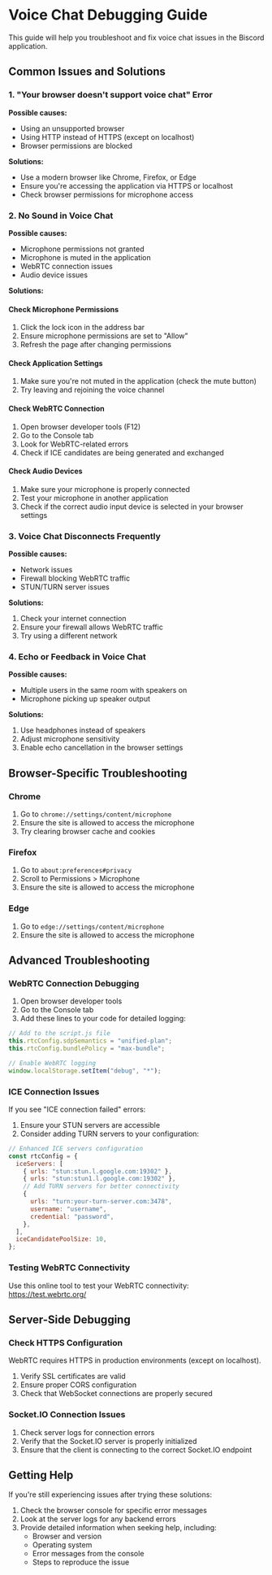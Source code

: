 # Voice Chat Debugging Guide

This guide will help you troubleshoot and fix voice chat issues in the Biscord application.

## Common Issues and Solutions

### 1. "Your browser doesn't support voice chat" Error

**Possible causes:**

- Using an unsupported browser
- Using HTTP instead of HTTPS (except on localhost)
- Browser permissions are blocked

**Solutions:**

- Use a modern browser like Chrome, Firefox, or Edge
- Ensure you're accessing the application via HTTPS or localhost
- Check browser permissions for microphone access

### 2. No Sound in Voice Chat

**Possible causes:**

- Microphone permissions not granted
- Microphone is muted in the application
- WebRTC connection issues
- Audio device issues

**Solutions:**

#### Check Microphone Permissions

1. Click the lock icon in the address bar
2. Ensure microphone permissions are set to "Allow"
3. Refresh the page after changing permissions

#### Check Application Settings

1. Make sure you're not muted in the application (check the mute button)
2. Try leaving and rejoining the voice channel

#### Check WebRTC Connection

1. Open browser developer tools (F12)
2. Go to the Console tab
3. Look for WebRTC-related errors
4. Check if ICE candidates are being generated and exchanged

#### Check Audio Devices

1. Make sure your microphone is properly connected
2. Test your microphone in another application
3. Check if the correct audio input device is selected in your browser settings

### 3. Voice Chat Disconnects Frequently

**Possible causes:**

- Network issues
- Firewall blocking WebRTC traffic
- STUN/TURN server issues

**Solutions:**

1. Check your internet connection
2. Ensure your firewall allows WebRTC traffic
3. Try using a different network

### 4. Echo or Feedback in Voice Chat

**Possible causes:**

- Multiple users in the same room with speakers on
- Microphone picking up speaker output

**Solutions:**

1. Use headphones instead of speakers
2. Adjust microphone sensitivity
3. Enable echo cancellation in the browser settings

## Browser-Specific Troubleshooting

### Chrome

1. Go to `chrome://settings/content/microphone`
2. Ensure the site is allowed to access the microphone
3. Try clearing browser cache and cookies

### Firefox

1. Go to `about:preferences#privacy`
2. Scroll to Permissions > Microphone
3. Ensure the site is allowed to access the microphone

### Edge

1. Go to `edge://settings/content/microphone`
2. Ensure the site is allowed to access the microphone

## Advanced Troubleshooting

### WebRTC Connection Debugging

1. Open browser developer tools
2. Go to the Console tab
3. Add these lines to your code for detailed logging:

```javascript
// Add to the script.js file
this.rtcConfig.sdpSemantics = "unified-plan";
this.rtcConfig.bundlePolicy = "max-bundle";

// Enable WebRTC logging
window.localStorage.setItem("debug", "*");
```

### ICE Connection Issues

If you see "ICE connection failed" errors:

1. Ensure your STUN servers are accessible
2. Consider adding TURN servers to your configuration:

```javascript
// Enhanced ICE servers configuration
const rtcConfig = {
  iceServers: [
    { urls: "stun:stun.l.google.com:19302" },
    { urls: "stun:stun1.l.google.com:19302" },
    // Add TURN servers for better connectivity
    {
      urls: "turn:your-turn-server.com:3478",
      username: "username",
      credential: "password",
    },
  ],
  iceCandidatePoolSize: 10,
};
```

### Testing WebRTC Connectivity

Use this online tool to test your WebRTC connectivity:
https://test.webrtc.org/

## Server-Side Debugging

### Check HTTPS Configuration

WebRTC requires HTTPS in production environments (except on localhost).

1. Verify SSL certificates are valid
2. Ensure proper CORS configuration
3. Check that WebSocket connections are properly secured

### Socket.IO Connection Issues

1. Check server logs for connection errors
2. Verify that the Socket.IO server is properly initialized
3. Ensure that the client is connecting to the correct Socket.IO endpoint

## Getting Help

If you're still experiencing issues after trying these solutions:

1. Check the browser console for specific error messages
2. Look at the server logs for any backend errors
3. Provide detailed information when seeking help, including:
   - Browser and version
   - Operating system
   - Error messages from the console
   - Steps to reproduce the issue
